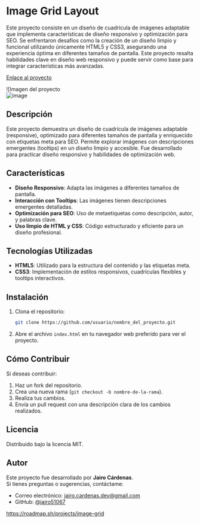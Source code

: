 # Image Grid Layout  
Este proyecto consiste en un diseño de cuadrícula de imágenes adaptable que implementa características de diseño responsivo y optimización para SEO. Se enfrentaron desafíos como la creación de un diseño limpio y funcional utilizando únicamente HTML5 y CSS3, asegurando una experiencia óptima en diferentes tamaños de pantalla. Este proyecto resalta habilidades clave en diseño web responsivo y puede servir como base para integrar características más avanzadas.

[Enlace al proyecto](https://jairo51067.github.io/Image-Grid-Layout/)  

![Imagen del proyecto  
![image](https://github.com/user-attachments/assets/30d477bf-b6f7-4855-8710-6d5d642f61a2)

## Descripción  
Este proyecto demuestra un diseño de cuadrícula de imágenes adaptable (responsive), optimizado para diferentes tamaños de pantalla y enriquecido con etiquetas meta para SEO. Permite explorar imágenes con descripciones emergentes (tooltips) en un diseño limpio y accesible. Fue desarrollado para practicar diseño responsivo y habilidades de optimización web.  

## Características  
- **Diseño Responsivo**: Adapta las imágenes a diferentes tamaños de pantalla.  
- **Interacción con Tooltips**: Las imágenes tienen descripciones emergentes detalladas.  
- **Optimización para SEO**: Uso de metaetiquetas como descripción, autor, y palabras clave.  
- **Uso limpio de HTML y CSS**: Código estructurado y eficiente para un diseño profesional.  

## Tecnologías Utilizadas  
- **HTML5**: Utilizado para la estructura del contenido y las etiquetas meta.  
- **CSS3**: Implementación de estilos responsivos, cuadrículas flexibles y tooltips interactivos.  

## Instalación  
1. Clona el repositorio:  
    ```bash
    git clone https://github.com/usuario/nombre_del_proyecto.git
    ```  
2. Abre el archivo `index.html` en tu navegador web preferido para ver el proyecto.  

## Cómo Contribuir  
Si deseas contribuir:  
1. Haz un fork del repositorio.  
2. Crea una nueva rama (`git checkout -b nombre-de-la-rama`).  
3. Realiza tus cambios.  
4. Envía un pull request con una descripción clara de los cambios realizados.  

## Licencia  
Distribuido bajo la licencia MIT.  

## Autor  
Este proyecto fue desarrollado por **Jairo Cárdenas**.  
Si tienes preguntas o sugerencias, contáctame:  
- Correo electrónico: [jairo.cardenas.dev@gmail.com](mailto:jairo.cardenas.dev@gmail.com)  
- GitHub: [@jairo51067](https://github.com/jairo51067)  

https://roadmap.sh/projects/image-grid  
